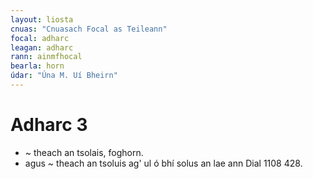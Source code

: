 ```yaml
---
layout: liosta
cnuas: "Cnuasach Focal as Teileann"
focal: adharc
leagan: adharc
rann: ainmfhocal
bearla: horn
údar: "Úna M. Uí Bheirn"
---
```


# Adharc 3

* ~ theach an tsolais, foghorn.
* agus ~ theach an tsoluis ag' ul ó bhí solus an lae ann Dial 1108 428.

